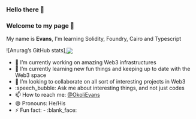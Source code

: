 ### Hello there :wave:
### Welcome to my page 🤗

My name is **Evans**, I'm learning Solidity, Foundry, Cairo and Typescript

![Anurag’s GitHub stats]<a href=""> <img align="center" src="https://github-readme-stats-sigma-five.vercel.app/api/top-langs/?username=YulietM&theme=react&line_height=40&hide=css"/> </a>

- :telescope: I’m currently working on amazing Web3 infrastructures
- :seedling: I’m currently learning new fun things and keeping up to date with the Web3 space
- :dancers: I’m looking to collaborate on all sort of interesting projects in Web3
- :speech_bubble: Ask me about interesting things, and not just codes 
- :mailbox: How to reach me: [@OkoliEvans](https://twitter.com/OkoliEvans)
- :smile: Pronouns: He/His
- :zap: Fun fact:  - :blank_face:

